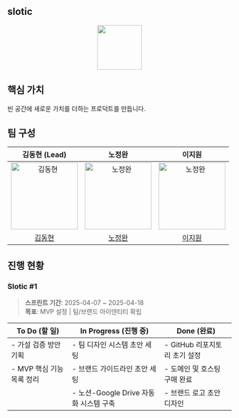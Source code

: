 ## slotic
<div align="center">
<img width="100" src="https://github.com/user-attachments/assets/42e4a1de-a691-4e41-9b45-d1eddfaf3d1a">
</div>

## 핵심 가치
빈 공간에 새로운 가치를 더하는 프로덕트를 만듭니다.

## 팀 구성
|                                       김동현 (Lead)                                        |                                           노정완                                            |                                           이지원                                            | 
|:---------------------------------------------------------------------------------------:|:----------------------------------------------------------------------------------------:|:----------------------------------------------------------------------------------------:|  
| <img src="https://avatars.githubusercontent.com/u/60652405?v=4" width=150px alt="김동현"/> | <img src="https://avatars.githubusercontent.com/u/129377887?v=4" width=150px alt="노정완"/> | <img src="https://avatars.githubusercontent.com/u/206010891?v=4" width=150px alt="노정완"/> |
|                           [김동현](https://github.com/devxlofi)                            |                             [노정완](https://github.com/jwnnoh)                             |                            [이지원](https://github.com/ndfav1e)                             |


## 진행 현황

### Slotic #1
> **스프린트 기간**: 2025-04-07 ~ 2025-04-18  
> **목표**: MVP 설정 | 팀/브랜드 아이덴티티 확립

| To Do (할 일)       | In Progress (진행 중)           | Done (완료)            |
|-------------------|------------------------------|----------------------|
| - 가설 검증 방안 기획     | - 팀 디자인 시스템 초안 세팅            | - GitHub 리포지토리 초기 설정 |
| - MVP 핵심 기능 목록 정리 | - 브랜드 가이드라인 초안 세팅            | - 도메인 및 호스팅 구매 완료    |
|                   | - 노션-Google Drive 자동화 시스템 구축 | - 브랜드 로고 초안 디자인      |
